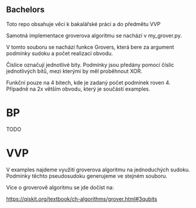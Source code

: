 ## Bachelors

Toto repo obsahuje věci k bakalářské práci a do předmětu VVP

Samotná implementace groverova algoritmu se nachází v my_grover.py.

V tomto souboru se nachází funkce Grovers, která bere za argument podmínky sudoku a počet realizací obvodu.

Číslice označují jednotlivé bity. Podmínky jsou předány pomocí číslic jednotlivých bitů, mezi kterými by měl proběhnout XOR. 

Funkční pouze na 4 bitech, kde je zadaný počet podmínek roven 4. Případně na 2x větším obvodu, který je součástí examples.

# BP

TODO

# VVP

V examples najdeme využití groverova algoritmu na jednoduchých sudoku. Podmínky těchto pseudosudoku generujeme ve stejném souboru.

Více o groverově algoritmu se jde dočíst na:

https://qiskit.org/textbook/ch-algorithms/grover.html#3qubits

